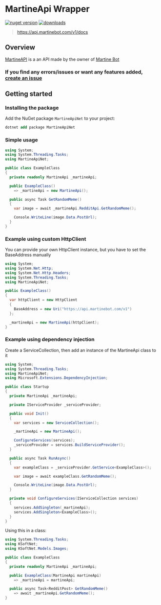 # MartineApi Wrapper

[![nuget version][0]][1]
[![downloads][2]][1]

> https://api.martinebot.com/v1/docs

## Overview

[MartineAPI](https://api.martinebot.com/v1/docs) is a an API made by the owner of [Martine Bot](https://martinebot.com) 

### If you find any errors/issues or want any features added, [create an issue](https://github.com/Sylveon76/MartineApi.Net/issues/new/)

## Getting started

### Installing the package

Add the NuGet package `MartineApiNet` to your project:

```ps
dotnet add package MartineApiNet
```

### Simple usage


```cs
using System;
using System.Threading.Tasks;
using MartineApiNet;

public class ExampleClass
{
  private readonly MartineApi _martineApi;

  public ExampleClass() 
    => _martineApi = new MartineApi();

  public async Task GetRandomMeme() 
  {
    var image = await _martineApi.RedditApi.GetRandomMeme();

    Console.WriteLine(image.Data.PostUrl);
  }
}
```

### Example using custom HttpClient

You can provide your own HttpClient instance, but you have to set the BaseAddress manually

```cs
using System;
using System.Net.Http;
using System.Net.Http.Headers;
using System.Threading.Tasks;
using MartineApiNet;

public ExampleClass() 
{
  var httpClient = new HttpClient 
  {
    BaseAddress = new Uri("https://api.martinebot.com/v1")
  };

  _martineApi = new MartineApi(httpClient);
}
```

### Example using dependency injection

Create a ServiceCollection, then add an instance of the MartineApi class to it


```cs
using System;
using System.Threading.Tasks;
using MartineApiNet;
using Microsoft.Extensions.DependencyInjection;

public class Startup 
{
  private MartineApi _martineApi;

  private IServiceProvider _serviceProvider;

  public void Init() 
  {
    var services = new ServiceCollection();

    _martineApi = new MartineApi();

    ConfigureServices(services);
    _serviceProvider = services.BuildServiceProvider();
  }

  public async Task RunAsync() 
  {
    var exampleClass = _serviceProvider.GetService<ExampleClass>();

    var image = await exampleClass.GetRandomMeme();

    Console.WriteLine(image.Data.PostUrl);
  }

  private void ConfigureServices(IServiceCollection services) 
  {
    services.AddSingleton(_martineApi);
    services.AddSingleton<ExampleClass>();
  }
}
```

Using this in a class:

```cs
using System.Threading.Tasks;
using KSoftNet;
using KSoftNet.Models.Images;

public class ExampleClass 
{
  private readonly MartineApi _martineApi;

  public ExampleClass(MartineApi martineApi) 
    => _martineApi = martineApi;

  public async Task<RedditPost> GetRandomMeme()
    => await _martineApi.GetRandomMeme();
}
```

[0]: https://img.shields.io/nuget/v/MartineApiNet?style=flat-square

[1]: https://www.nuget.org/packages/MartineApiNet

[2]: https://img.shields.io/nuget/dt/MartineApiNet?style=flat-square
